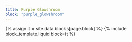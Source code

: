 ```yaml
---
title: Purple Glowshroom
block: "purple_glowshroom"
---
```


{% assign it = site.data.blocks[page.block] %}
{% include block_template.liquid block=it %}

